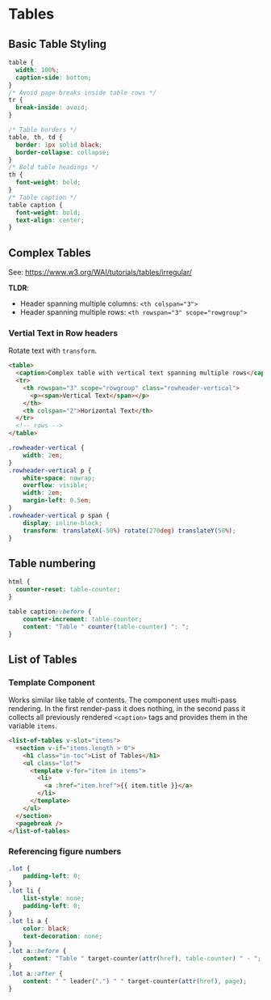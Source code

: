 # Tables
## Basic Table Styling
```css linenums="1"
table {
  width: 100%;
  caption-side: bottom;
}
/* Avoid page breaks inside table rows */
tr {
  break-inside: avoid;
}

/* Table borders */
table, th, td {
  border: 1px solid black;
  border-collapse: collapse;
}
/* Bold table headings */
th {
  font-weight: bold;
}
/* Table caption */
table caption {
  font-weight: bold;
  text-align: center;
}
```


## Complex Tables
See: https://www.w3.org/WAI/tutorials/tables/irregular/

**TLDR**:

* Header spanning multiple columns: `<th colspan="3">`
* Header spanning multiple rows: `<th rowspan="3" scope="rowgroup">`

### Vertial Text in Row headers
Rotate text with `transform`.

```html linenums="1"
<table>
  <caption>Complex table with vertical text spanning multiple rows</caption>
  <tr>
    <th rowspan="3" scope="rowgroup" class="rowheader-vertical">
      <p><span>Vertical Text</span></p>
    </th>
    <th colspan="2">Horizontal Text</th>
  </tr>
  <!-- rows -->
</table>
```

```css linenums="1"
.rowheader-vertical {
    width: 2em;
}
.rowheader-vertical p {
    white-space: nowrap;
    overflow: visible;
    width: 2em;
    margin-left: 0.5em;
}
.rowheader-vertical p span {
    display: inline-block;
    transform: translateX(-50%) rotate(270deg) translateY(50%);
}
```


## Table numbering
```css linenums="1"
html {
  counter-reset: table-counter;
}

table caption::before {
    counter-increment: table-counter;
    content: "Table " counter(table-counter) ": ";
}
```

## List of Tables
### Template Component
Works similar like table of contents.
The component uses multi-pass rendering.
In the first render-pass it does nothing, in the second pass it collects all previously rendered `<caption>` tags and provides them in the variable `items`.

```html linenums="1"
<list-of-tables v-slot="items">
  <section v-if="items.length > 0">
    <h1 class="in-toc">List of Tables</h1>
    <ul class="lot">
      <template v-for="item in items">
        <li>
          <a :href="item.href">{{ item.title }}</a>
        </li>
      </template>
    </ul>
  </section>
  <pagebreak />
</list-of-tables>
```

### Referencing figure numbers
```css linenums="1"
.lot {
    padding-left: 0;
}
.lot li {
    list-style: none;
    padding-left: 0;
}
.lot li a {
    color: black;
    text-decoration: none;
}
.lot a::before {
    content: "Table " target-counter(attr(href), table-counter) " - ";
}
.lot a::after {
    content: " " leader(".") " " target-counter(attr(href), page);
}
```

